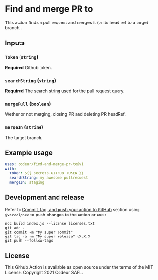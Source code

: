 # Find and merge PR to

This action finds a pull request and merges it (or its head ref to a target branch).

## Inputs

### `Token` (`string`)

**Required** Github token.

### `searchString` (`string`)

**Required** The search string used for the pull request query.

### `mergePull` (`boolean`)

Wether or not merging, closing PR and deleting PR headRef.

### `mergeIn` (`string`)

The target branch.

## Example usage

```yaml
uses: codeur/find-and-merge-pr-to@v1
with:
  token: ${{ secrets.GITHUB_TOKEN }}
  searchString: my awesome pullrequest
  mergeIn: staging
```

## Development and release

Refer to [Commit, tag, and push your action to GitHub](https://docs.github.com/en/actions/creating-actions/creating-a-javascript-action#commit-tag-and-push-your-action-to-github) section using `@vercel/ncc` to push changes to the action or use :

```
ncc build index.js --license licenses.txt
git add .
git commit -m "My super commit"
git tag -a -m "My super release" vX.X.X
git push --follow-tags
```

## License

This Github Action is available as open source under the terms of the MIT License. Copyright 2021 Codeur SARL.
